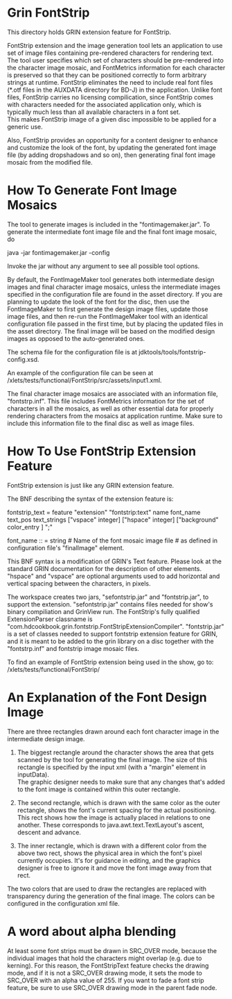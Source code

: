 # Grin FontStrip

This directory holds GRIN extension feature for FontStrip.

FontStrip extension and the image generation tool lets an application 
to use set of image files containing pre-rendered characters for
rendering text.  
The tool user specifies which set of characters should be pre-rendered into 
the character image mosaic, and FontMetrics information for each character 
is preserved so that they can be positioned correctly to form arbitrary strings
at runtime.  FontStrip eliminates the need to include real font files 
(*.otf files in the AUXDATA directory for BD-J) in the application.  Unlike 
font files, FontStrip carries no licensing compilication, since FontStrip 
comes with characters needed for the associated application only, 
which is typically much less than all available characters in a font set.  
This makes FontStrip image of a given disc impossible to be applied for 
a generic use.

Also, FontStrip provides an opportunity for a content designer to 
enhance and customize the look of the font, by updating the generated
font image file (by adding dropshadows and so on), then generating
final font image mosaic from the modified file.


How To Generate Font Image Mosaics
==================================
The tool to generate images is included in the "fontimagemaker.jar".  To 
generate the intermediate font image file and the final font image mosaic, do

java -jar fontimagemaker.jar -config <name of the configuration file>

Invoke the jar without any argument to see all possible tool options.  

By default, the FontImageMaker tool generates both intermediate design images 
and final character image mosaics, unless the intermediate images specified in 
the configuration file are found in the asset directory.   If you are planning 
to update the look of the font for the disc, then use the FontImageMaker to 
first generate the design image files, update those image files, and then 
re-run the FontImageMaker tool with an identical configuration file passed 
in the first time, but by placing the updated files in the asset directory.
 The final image will be based on the modified design images as opposed to 
the auto-generated ones.

The schema file for the configuration file is at 
jdktools/tools/fontstrip-config.xsd.

An example of the configuration file can be seen at 
<hdcookbook>/xlets/tests/functional/FontStrip/src/assets/input1.xml.

The final character image mosaics are associated with an information file, 
"fontstrp.inf".  This file includes FontMetrics information for the set of 
characters in all the mosaics, as well as other essential data for properly 
rendering characters from the mosaics at application runtime.  Make sure to 
include this information file to the final disc as well as image files. 


How To Use FontStrip Extension Feature
======================================
FontStrip extension is just like any GRIN extension feature.

The BNF describing the syntax of the extension feature is:

fontstrip_text = feature "extension" "fontstrip:text" name 
                 font_name text_pos text_strings 
                 ["vspace" integer] 
                 ["hspace" integer] 
                 ["background" color_entry ] ";"

font_name :: = string # Name of the font mosaic image file 
                      # as defined in configuration file's "finalImage" element.

This BNF syntax is a modification of GRIN's Text feature.  Please look at 
the standard GRIN documentation for the description of other elements.  
"hspace" and "vspace" are optional arguments used to add horizontal and 
vertical spacing between the characters, in pixels.

The workspace creates two jars, "sefontstrip.jar" and "fontstrip.jar", to 
support the extension.  "sefontstrip.jar" contains files needed for show's 
binary compiliation and GrinView run.  The FontStrip's fully qualified 
ExtensionParser classname is 
"com.hdcookbook.grin.fontstrip.FontStripExtensionCompiler".  "fontstrip.jar" is
a set of classes needed to support fontstrip extension feature for GRIN, and it
is meant to be added to the grin library on a disc together with the 
"fontstrp.inf" and fontstrip image mosaic files.

To find an example of FontStrip extension being used in the show, go to:
<hdcookbook>/xlets/tests/functional/FontStrip/

An Explanation of the Font Design Image
=======================================
There are three rectangles drawn around each font character image 
in the intermediate design image.

1. The biggest rectangle around the character shows the area that gets scanned 
by the tool for generating the final image.  The size of this rectangle is 
specified by the input xml (with a "margin" element in inputData).  
The graphic designer needs to make sure that any changes that's added to 
the font image is contained within this outer rectangle.

2. The second rectangle, which is drawn with the same color as the outer 
rectangle, shows the font's current spacing for the actual positioning.  This 
rect shows how the image is actually placed in relations to one another.  These corresponds to java.awt.text.TextLayout's ascent, descent and advance.  

3. The inner rectangle, which is drawn with a different color from the above 
two rect, shows the physical area in which the font's pixel currently occupies.
  It's for guidance in editing, and the graphics designer is free to ignore it 
and move the font image away from that rect.  

The two colors that are used to draw the rectangles are replaced with 
transparency during the generation of the final image.  The colors can be
configured in the configuration xml file.  

A word about alpha blending
===========================

At least some font strips must be drawn in SRC_OVER mode, because the 
individual images that hold the characters might overlap (e.g. due
to kerning).  For this reason, the FontStripText feature checks the
drawing mode, and if it is not a SRC_OVER drawing mode, it sets the
mode to SRC_OVER with an alpha value of 255.  If you want to fade a
font strip feature, be sure to use SRC_OVER drawing mode in the parent
fade node.
